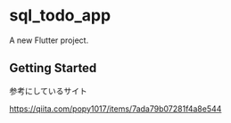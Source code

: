 # sql_todo_app

A new Flutter project.

## Getting Started

参考にしているサイト

https://qiita.com/popy1017/items/7ada79b07281f4a8e544
